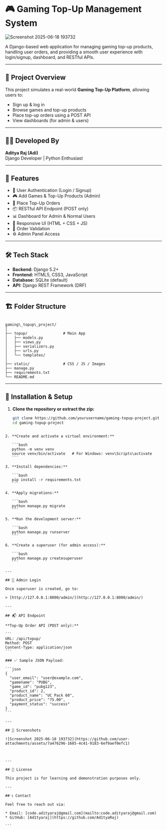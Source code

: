 # 🎮 Gaming Top-Up Management System
![Screenshot 2025-06-18 193732](https://github.com/user-attachments/assets/4cb90796-7bab-4060-b3cc-e45496140466)


A Django-based web application for managing gaming top-up products, handling user orders, and providing a smooth user experience with login/signup, dashboard, and RESTful APIs.

---

## 📌 Project Overview

This project simulates a real-world **Gaming Top-Up Platform**, allowing users to:
- Sign up & log in
- Browse games and top-up products
- Place top-up orders using a POST API
- View dashboards (for admin & users)

---

## 👨‍💻 Developed By

**Aditya Raj (Adi)**  
Django Developer | Python Enthusiast

---

## 🚀 Features

- 🔐 User Authentication (Login / Signup)
- 🎮 Add Games & Top-Up Products (Admin)
- 🛒 Place Top-Up Orders
- 📦 RESTful API Endpoint (POST only)
- 📊 Dashboard for Admin & Normal Users
- 📱 Responsive UI (HTML + CSS + JS)
- 🧾 Order Validation
- ⚙️ Admin Panel Access

---

## 🛠️ Tech Stack

- **Backend:** Django 5.2+
- **Frontend:** HTML5, CSS3, JavaScript
- **Database:** SQLite (default)
- **API:** Django REST Framework (DRF)

---

## 🏗️ Folder Structure

```

gaming\_topup\_project/
│
├── topup/                # Main App
│   ├── models.py
│   ├── views.py
│   ├── serializers.py
│   ├── urls.py
│   └── templates/
│
├── static/               # CSS / JS / Images
├── manage.py
├── requirements.txt
└── README.md

````

---

## 🔧 Installation & Setup

1. **Clone the repository or extract the zip:**
   ```bash
   git clone https://github.com/yourusername/gaming-topup-project.git
   cd gaming-topup-project
````

2. **Create and activate a virtual environment:**

   ```bash
   python -m venv venv
   source venv/bin/activate   # For Windows: venv\Scripts\activate
   ```

3. **Install dependencies:**

   ```bash
   pip install -r requirements.txt
   ```

4. **Apply migrations:**

   ```bash
   python manage.py migrate
   ```

5. **Run the development server:**

   ```bash
   python manage.py runserver
   ```

6. **Create a superuser (for admin access):**

   ```bash
   python manage.py createsuperuser
   ```

---

## 🔑 Admin Login

Once superuser is created, go to:

> [http://127.0.0.1:8000/admin/](http://127.0.0.1:8000/admin/)

---

## 📬 API Endpoint

**Top-Up Order API (POST only):**

```
URL: /api/topup/
Method: POST
Content-Type: application/json
```

### ✅ Sample JSON Payload:

```json
{
  "user_email": "user@example.com",
  "gamename": "PUBG",
  "game_id": "pubg123",
  "product_id": 2,
  "product_name": "UC Pack 60",
  "product_price": "75.00",
  "payment_status": "success"
}
```

---

## 📸 Screenshots

![Screenshot 2025-06-18 193732](https://github.com/user-attachments/assets/7a476296-1685-4c41-9183-6ef9aef0efc1)



---

## 📎 License

This project is for learning and demonstration purposes only.

---

## 📞 Contact

Feel free to reach out via:

* Email: [code.adityaraj@gmail.com](mailto:code.adityaraj@gmail.com)
* GitHub: [Ad1tyaraj](https://github.com/Ad1tyaRaj)

```

